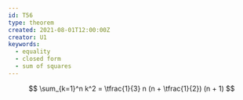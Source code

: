 ```yaml
---
id: T56
type: theorem
created: 2021-08-01T12:00:00Z
creator: U1
keywords:
  - equality
  - closed form
  - sum of squares
---
```

$$
\sum_{k=1}^n k^2 = \tfrac{1}{3} n (n + \tfrac{1}{2}) (n + 1)
$$

[](#notation-integer-finite-summation)

